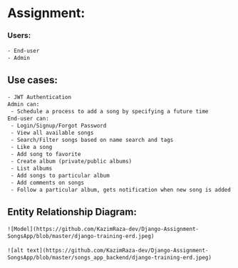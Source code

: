 # Assignment:
### Users:
    - End-user
    - Admin
## Use cases:
    - JWT Authentication
    Admin can:
     - Schedule a process to add a song by specifying a future time
    End-user can:
     - Login/Signup/Forgot Password
     - View all available songs
     - Search/Filter songs based on name search and tags
     - Like a song
     - Add song to favorite
     - Create album (private/public albums)
     - List albums
     - Add songs to particular album
     - Add comments on songs
     - Follow a particular album, gets notification when new song is added
     
 ## Entity Relationship Diagram:
    ![Model](https://github.com/KazimRaza-dev/Django-Assignment-SongsApp/blob/master/django-training-erd.jpeg)

    ![alt text](https://github.com/KazimRaza-dev/Django-Assignment-SongsApp/blob/master/songs_app_backend/django-training-erd.jpeg)